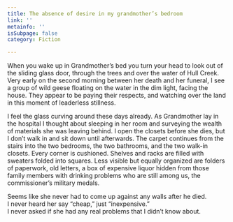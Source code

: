 ```yaml
---
title: The absence of desire in my grandmother’s bedroom
link: ''
metainfo: ''
isSubpage: false
category: Fiction

---
```

When you wake up in Grandmother’s bed you turn your head to look out of the sliding glass door, through the trees and over the water of Hull Creek. Very early on the second morning between her death and her funeral, I see a group of wild geese floating on the water in the dim light, facing the house. They appear to be paying their respects, and watching over the land in this moment of leaderless stillness.

I feel the glass curving around these days already. As Grandmother lay in the hospital I thought about sleeping in her room and surveying the wealth of materials she was leaving behind. I open the closets before she dies, but I don’t walk in and sit down until afterwards. The carpet continues from the stairs into the two bedrooms, the two bathrooms, and the two walk-in closets. Every corner is cushioned. Shelves and racks are filled with sweaters folded into squares. Less visible but equally organized are folders of paperwork, old letters, a box of expensive liquor hidden from those family members with drinking problems who are still among us, the commissioner’s military medals.

Seems like she never had to come up against any walls after he died.  
I never heard her say “cheap,” just “inexpensive.”  
I never asked if she had any real problems that I didn’t know about.